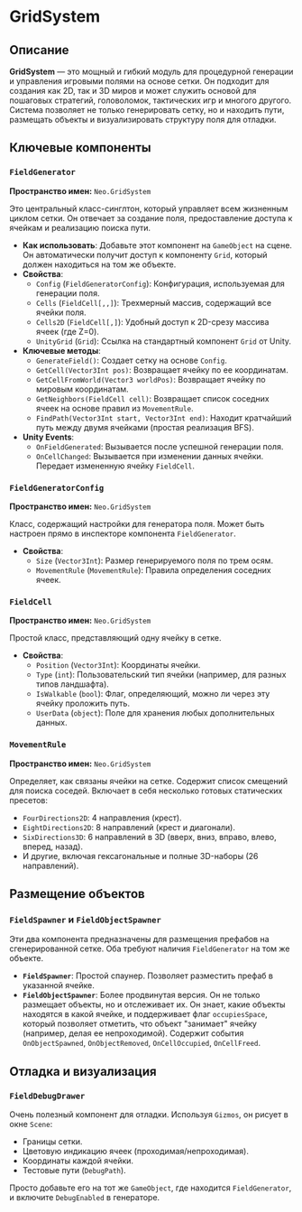 
# GridSystem

## Описание

**GridSystem** — это мощный и гибкий модуль для процедурной генерации и управления игровыми полями на основе сетки. Он подходит для создания как 2D, так и 3D миров и может служить основой для пошаговых стратегий, головоломок, тактических игр и многого другого. Система позволяет не только генерировать сетку, но и находить пути, размещать объекты и визуализировать структуру поля для отладки.

## Ключевые компоненты

### `FieldGenerator`
**Пространство имен:** `Neo.GridSystem`

Это центральный класс-синглтон, который управляет всем жизненным циклом сетки. Он отвечает за создание поля, предоставление доступа к ячейкам и реализацию поиска пути.

- **Как использовать**: Добавьте этот компонент на `GameObject` на сцене. Он автоматически получит доступ к компоненту `Grid`, который должен находиться на том же объекте.
- **Свойства**:
  - `Config` (`FieldGeneratorConfig`): Конфигурация, используемая для генерации поля.
  - `Cells` (`FieldCell[,,]`): Трехмерный массив, содержащий все ячейки поля.
  - `Cells2D` (`FieldCell[,]`): Удобный доступ к 2D-срезу массива ячеек (где Z=0).
  - `UnityGrid` (`Grid`): Ссылка на стандартный компонент `Grid` от Unity.
- **Ключевые методы**:
  - `GenerateField()`: Создает сетку на основе `Config`.
  - `GetCell(Vector3Int pos)`: Возвращает ячейку по ее координатам.
  - `GetCellFromWorld(Vector3 worldPos)`: Возвращает ячейку по мировым координатам.
  - `GetNeighbors(FieldCell cell)`: Возвращает список соседних ячеек на основе правил из `MovementRule`.
  - `FindPath(Vector3Int start, Vector3Int end)`: Находит кратчайший путь между двумя ячейками (простая реализация BFS).
- **Unity Events**:
  - `OnFieldGenerated`: Вызывается после успешной генерации поля.
  - `OnCellChanged`: Вызывается при изменении данных ячейки. Передает измененную ячейку `FieldCell`.

### `FieldGeneratorConfig`
**Пространство имен:** `Neo.GridSystem`

Класс, содержащий настройки для генератора поля. Может быть настроен прямо в инспекторе компонента `FieldGenerator`.

- **Свойства**:
  - `Size` (`Vector3Int`): Размер генерируемого поля по трем осям.
  - `MovementRule` (`MovementRule`): Правила определения соседних ячеек.

### `FieldCell`
**Пространство имен:** `Neo.GridSystem`

Простой класс, представляющий одну ячейку в сетке.

- **Свойства**:
  - `Position` (`Vector3Int`): Координаты ячейки.
  - `Type` (`int`): Пользовательский тип ячейки (например, для разных типов ландшафта).
  - `IsWalkable` (`bool`): Флаг, определяющий, можно ли через эту ячейку проложить путь.
  - `UserData` (`object`): Поле для хранения любых дополнительных данных.

### `MovementRule`
**Пространство имен:** `Neo.GridSystem`

Определяет, как связаны ячейки на сетке. Содержит список смещений для поиска соседей. Включает в себя несколько готовых статических пресетов:
- `FourDirections2D`: 4 направления (крест).
- `EightDirections2D`: 8 направлений (крест и диагонали).
- `SixDirections3D`: 6 направлений в 3D (вверх, вниз, вправо, влево, вперед, назад).
- И другие, включая гексагональные и полные 3D-наборы (26 направлений).

## Размещение объектов

### `FieldSpawner` и `FieldObjectSpawner`
Эти два компонента предназначены для размещения префабов на сгенерированной сетке. Оба требуют наличия `FieldGenerator` на том же объекте.

- **`FieldSpawner`**: Простой спаунер. Позволяет разместить префаб в указанной ячейке.
- **`FieldObjectSpawner`**: Более продвинутая версия. Он не только размещает объекты, но и отслеживает их. Он знает, какие объекты находятся в какой ячейке, и поддерживает флаг `occupiesSpace`, который позволяет отметить, что объект "занимает" ячейку (например, делая ее непроходимой). Содержит события `OnObjectSpawned`, `OnObjectRemoved`, `OnCellOccupied`, `OnCellFreed`.

## Отладка и визуализация

### `FieldDebugDrawer`
Очень полезный компонент для отладки. Используя `Gizmos`, он рисует в окне `Scene`:
- Границы сетки.
- Цветовую индикацию ячеек (проходимая/непроходимая).
- Координаты каждой ячейки.
- Тестовые пути (`DebugPath`).

Просто добавьте его на тот же `GameObject`, где находится `FieldGenerator`, и включите `DebugEnabled` в генераторе.
